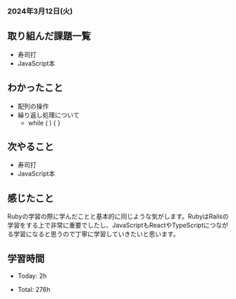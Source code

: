 ### 2024年3月12日(火)

## 取り組んだ課題一覧

- 寿司打
- JavaScript本

## わかったこと

- 配列の操作
- 繰り返し処理について
  - while ( ) {
  }

## 次やること

- 寿司打
- JavaScript本

## 感じたこと

Rubyの学習の際に学んだことと基本的に同じような気がします。RubyはRailsの学習をする上で非常に重要でしたし、JavaScriptもReactやTypeScriptにつながる学習になると思うので丁寧に学習していきたいと思います。

## 学習時間

- Today: 2h

- Total: 276h